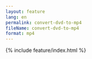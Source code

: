 ```yaml
---
layout: feature
lang: en
permalink: convert-dvd-to-mp4
fileName: convert-dvd-to-mp4
format: mp4
---
```


 {% include feature/index.html %}